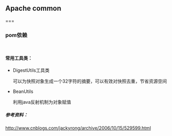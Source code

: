 ## Apache common

===
### pom依赖

```


```

#### 常用工具类：
*	DigestUtils工具类
	可以为快照对象生成一个32字符的摘要，可以有效对快照去重，节省资源空间*	BeanUtils 
	利用java反射机制为对象赋值##### 参考资料：
http://www.cnblogs.com/jackyrong/archive/2006/10/15/529599.html